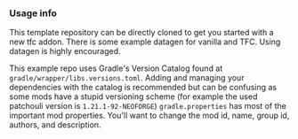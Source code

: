 ### Usage info

This template repository can be directly cloned to get you started with a new tfc addon.
There is some example datagen for vanilla and TFC. Using datagen is highly encouraged.

This example repo uses Gradle's Version Catalog found at `gradle/wrapper/libs.versions.toml`.
Adding and managing your dependencies with the catalog is recommended but can be confusing as
some mods have a stupid versioning scheme (for example the used patchouli version is `1.21.1-92-NEOFORGE`)
`gradle.properties` has most of the important mod properties. You'll want to change the mod id, name, group id,
authors, and description.